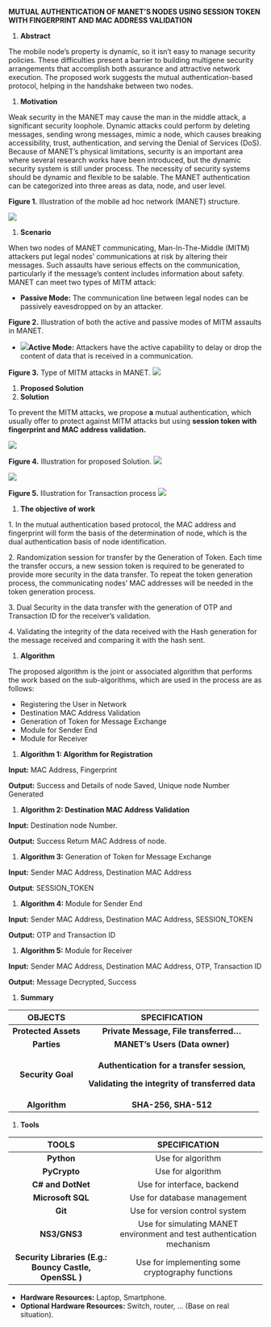 ﻿**MUTUAL AUTHENTICATION OF MANET’S NODES USING SESSION TOKEN WITH FINGERPRINT AND MAC ADDRESS VALIDATION**

1. **Abstract**

The mobile node’s property is dynamic, so it isn’t easy to manage security policies. These difficulties present a barrier to building multigene security arrangements that accomplish both assurance and attractive network execution. The proposed work suggests the mutual authentication-based protocol, helping in the handshake between two nodes. 

1. **Motivation**

Weak security in the MANET may cause the man in the middle attack, a significant security loophole. Dynamic attacks could perform by deleting messages, sending wrong messages, mimic a node, which causes breaking accessibility, trust, authentication, and serving the Denial of Services (DoS). Because of MANET’s physical limitations, security is an important area where several research works have been introduced, but the dynamic security system is still under process. The necessity of security systems should be dynamic and flexible to be salable. The MANET authentication can be categorized into three areas as data, node, and user level.

**Figure 1.** Illustration of the mobile ad hoc network (MANET) structure.

![](img/Aspose.Words.c47eb186-4645-4f67-9718-f333edaa321d.001.png)










1. **Scenario**

When two nodes of MANET communicating, Man-In-The-Middle (MITM) attackers put legal nodes’ communications at risk by altering their messages. Such assaults have serious effects on the communication, particularly if the message’s content includes information about safety. MANET can meet two types of MITM attack: 

- **Passive Mode:** The communication line between legal nodes can be passively eavesdropped on by an attacker. 

**Figure 2.** Illustration of both the active and passive modes of MITM assaults in MANET.
- ![](img/Aspose.Words.c47eb186-4645-4f67-9718-f333edaa321d.002.png)**Active Mode:** Attackers have the active capability to delay or drop the content of data that is received in a communication.











**Figure 3.** Type of MITM attacks in MANET.
![](img/Aspose.Words.c47eb186-4645-4f67-9718-f333edaa321d.003.png)









1. **Proposed Solution**
1. **Solution**

To prevent the MITM attacks, we propose **a** mutual authentication, which usually offer to protect against MITM attacks but using **session token with fingerprint and MAC address validation.**

![](img/Aspose.Words.c47eb186-4645-4f67-9718-f333edaa321d.004.png)











**Figure 4.** Illustration for proposed Solution.
![](img/Aspose.Words.c47eb186-4645-4f67-9718-f333edaa321d.005.png)

![](img/Aspose.Words.c47eb186-4645-4f67-9718-f333edaa321d.006.png)







**Figure 5.** Illustration for Transaction process
![](img/Aspose.Words.c47eb186-4645-4f67-9718-f333edaa321d.007.png)

1. **The objective of work**

1\. In the mutual authentication based protocol, the MAC address and fingerprint will form the basis of the determination of node, which is the dual authentication basis of node identification. 

2\. Randomization session for transfer by the Generation of Token. Each time the transfer occurs, a new session token is required to be generated to provide more security in the data transfer. To repeat the token generation process, the communicating nodes’ MAC addresses will be needed in the token generation process. 

3\. Dual Security in the data transfer with the generation of OTP and Transaction ID for the receiver’s validation. 

4\. Validating the integrity of the data received with the Hash generation for the message received and comparing it with the hash sent.

1. **Algorithm**

The proposed algorithm is the joint or associated algorithm that performs the work based on the sub-algorithms, which are used in the process are as follows: 

- Registering the User in Network  
- Destination MAC Address Validation  
- Generation of Token for Message Exchange  
- Module for Sender End  
- Module for Receiver
1. **Algorithm 1: Algorithm for Registration**

**Input:** MAC Address, Fingerprint 

**Output:** Success and Details of node Saved, Unique node Number Generated 

1. **Algorithm 2: Destination MAC Address Validation**

**Input:** Destination node Number. 

**Output:** Success Return MAC Address of node. 

1. **Algorithm 3:** Generation of Token for Message Exchange

**Input:** Sender MAC Address, Destination MAC Address 

**Output**: SESSION\_TOKEN

1. **Algorithm 4:** Module for Sender End

**Input:** Sender MAC Address, Destination MAC Address, SESSION\_TOKEN 

**Output:** OTP and Transaction ID 

1. **Algorithm 5:** Module for Receiver 

**Input:** Sender MAC Address, Destination MAC Address, OTP, Transaction ID 

**Output:** Message Decrypted, Success



1. **Summary**

|**OBJECTS**|**SPECIFICATION**|
| :-: | :-: |
|**Protected Assets**|**Private Message, File transferred…**|
|**Parties**|**MANET’s Users (Data owner)**|
|**Security Goal**|<p>**Authentication for a transfer session,**</p><p>**Validating the integrity of transferred data**</p>|
|**Algorithm**|**SHA-256, SHA-512**|
1. **Tools** 

|**TOOLS**|**SPECIFICATION**|
| :-: | :-: |
|**Python**|Use for algorithm|
|**PyCrypto**|Use for algorithm|
|**C# and DotNet**|Use for interface, backend|
|**Microsoft SQL**|Use for database management|
|**Git**|Use for version control system|
|**NS3/GNS3**|Use for simulating MANET environment and test authentication mechanism  |
|**Security Libraries (E.g.: Bouncy Castle, OpenSSL )**|Use for implementing some cryptography functions|
- **Hardware Resources:** Laptop, Smartphone.
- **Optional Hardware Resources:** Switch, router, … (Base on real situation).
